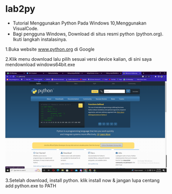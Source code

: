 # lab2py
-   Tutorial Menggunakan Python Pada Windows 10,Menggunakan VisualCode.
-   Bagi pengguna Windows, Download di situs resmi python (python.org). Ikuti langkah instalasinya.

1.Buka website www.python.org di Google

2.Klik menu download lalu pilih sesuai versi device kalian, di sini saya mendownload windows64bit.exe

![](Gambar/bahan%205%20python.png)

3.Setelah download, install python. klik install now & jangan lupa centang add python.exe to PATH
